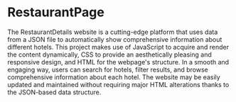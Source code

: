 # RestaurantPage
The RestaurantDetails website is a cutting-edge platform that uses data from a JSON file to automatically show comprehensive information about different hotels. This project makes use of JavaScript to acquire and render the content dynamically, CSS to provide an aesthetically pleasing and responsive design, and HTML for the webpage's structure. In a smooth and engaging way, users can search for hotels, filter results, and browse comprehensive information about each hotel. The website may be easily updated and maintained without requiring major HTML alterations thanks to the JSON-based data structure. 
